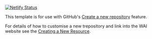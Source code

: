 [![Netlify Status](https://api.netlify.com/api/v1/badges/ef0441b4-e316-47ea-9961-e769a5c4407e/deploy-status)](https://app.netlify.com/sites/wai-mission/deploys)

This template is for use with GitHub's [Create a new repository](https://github.com/new) feature.

For details of how to customise a new trepository and link into the WAI website see the [Creating a New Resource](https://wai-website-theme.netlify.app/technical/new-resource/).
